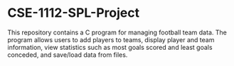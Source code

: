 # CSE-1112-SPL-Project
This repository contains a C program for managing football team data. The program allows users to add players to teams, display player and team information, view statistics such as most goals scored and least goals conceded, and save/load data from files.
